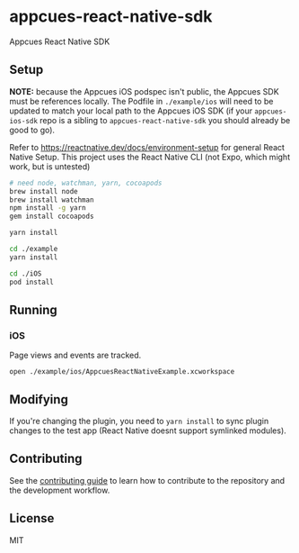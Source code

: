 # appcues-react-native-sdk

Appcues React Native SDK

## Setup

**NOTE:** because the Appcues iOS podspec isn't public, the Appcues SDK must be references locally. The Podfile in `./example/ios` will need to be updated to match your local path to the Appcues iOS SDK (if your `appcues-ios-sdk` repo is a sibling to `appcues-react-native-sdk` you should already be good to go).

Refer to https://reactnative.dev/docs/environment-setup for general React Native Setup. This project uses the React Native CLI (not Expo, which might work, but is untested)

```sh
# need node, watchman, yarn, cocoapods
brew install node
brew install watchman
npm install -g yarn
gem install cocoapods
```

```sh
yarn install

cd ./example
yarn install

cd ./iOS
pod install
```

## Running

### iOS

Page views and events are tracked.

```
open ./example/ios/AppcuesReactNativeExample.xcworkspace
```

## Modifying

If you're changing the plugin, you need to `yarn install` to sync plugin changes to the test app (React Native doesnt support symlinked modules).

## Contributing

See the [contributing guide](CONTRIBUTING.md) to learn how to contribute to the repository and the development workflow.

## License

MIT
